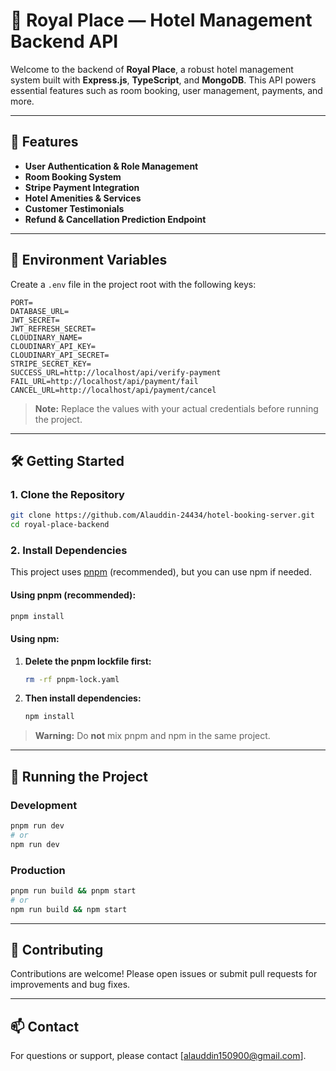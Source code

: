 # 🏨 Royal Place — Hotel Management Backend API

Welcome to the backend of **Royal Place**, a robust hotel management system built with **Express.js**, **TypeScript**, and **MongoDB**. This API powers essential features such as room booking, user management, payments, and more.

---

## 🚀 Features

- **User Authentication & Role Management**
- **Room Booking System**
- **Stripe Payment Integration**
- **Hotel Amenities & Services**
- **Customer Testimonials**
- **Refund & Cancellation Prediction Endpoint**

---

## 🔐 Environment Variables

Create a `.env` file in the project root with the following keys:

```env
PORT=
DATABASE_URL=
JWT_SECRET=
JWT_REFRESH_SECRET=
CLOUDINARY_NAME=
CLOUDINARY_API_KEY=
CLOUDINARY_API_SECRET=
STRIPE_SECRET_KEY=
SUCCESS_URL=http://localhost/api/verify-payment
FAIL_URL=http://localhost/api/payment/fail
CANCEL_URL=http://localhost/api/payment/cancel
```

> **Note:** Replace the values with your actual credentials before running the project.

---

## 🛠 Getting Started

### 1. Clone the Repository

```bash
git clone https://github.com/Alauddin-24434/hotel-booking-server.git
cd royal-place-backend
```

### 2. Install Dependencies

This project uses [pnpm](https://pnpm.io/) (recommended), but you can use npm if needed.

#### Using pnpm (recommended):

```bash
pnpm install
```

#### Using npm:

1. **Delete the pnpm lockfile first:**
    ```bash
    rm -rf pnpm-lock.yaml
    ```
2. **Then install dependencies:**
    ```bash
    npm install
    ```

> **Warning:** Do **not** mix pnpm and npm in the same project.

---

## 🚀 Running the Project

### Development

```bash
pnpm run dev
# or
npm run dev
```

### Production

```bash
pnpm run build && pnpm start
# or
npm run build && npm start
```


---

## 🤝 Contributing

Contributions are welcome! Please open issues or submit pull requests for improvements and bug fixes.

---

## 📫 Contact

For questions or support, please contact [alauddin150900@gmail.com].